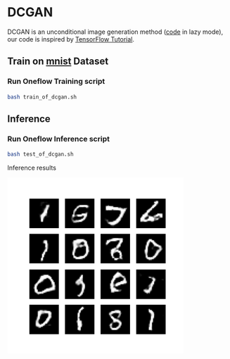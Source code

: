 # DCGAN

DCGAN is an unconditional image generation method ([code](https://github.com/Oneflow-Inc/oneflow_vision_model/tree/main/DCGAN) in lazy mode), our code is inspired by [TensorFlow Tutorial](https://tensorflow.google.cn/tutorials/generative/dcgan).


## Train on [mnist](http://yann.lecun.com/exdb/mnist/) Dataset
### Run Oneflow Training script

```bash
bash train_of_dcgan.sh
```

## Inference
### Run Oneflow Inference script

```bash
bash test_of_dcgan.sh
```

Inference results

![](test_images.png)